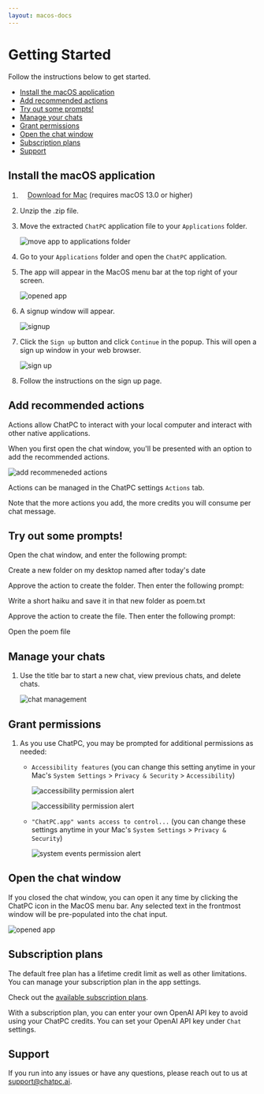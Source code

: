 ```yaml
---
layout: macos-docs
---
```


# Getting Started

Follow the instructions below to get started.
- [Install the macOS application](#install-the-macos-application)
- [Add recommended actions](#add-recommended-actions)
- [Try out some prompts!](#try-out-some-prompts)
- [Manage your chats](#manage-your-chats)
- [Grant permissions](#grant-permissions)
- [Open the chat window](#open-the-chat-window)
- [Subscription plans](#subscription-plans)
- [Support](#support)

## Install the macOS application

1. <p><a href="https://github.com/dounan/chat-pc-site/releases/download/v0.30/ChatPC.v0.30.zip" download="" class="btn btn-cta"><span><svg width="1.1em" height="1.1em" viewBox="0 0 24 25" fill="none" xmlns="http://www.w3.org/2000/svg"><path d="M12 2.5C12.5523 2.5 13 2.94772 13 3.5V14.0858L16.2929 10.7929C16.6834 10.4024 17.3166 10.4024 17.7071 10.7929C18.0976 11.1834 18.0976 11.8166 17.7071 12.2071L12.7078 17.2064L12.7005 17.2136C12.5208 17.3901 12.2746 17.4992 12.003 17.5L12 17.5L11.997 17.5C11.8625 17.4996 11.7343 17.4727 11.6172 17.4241C11.502 17.3764 11.3938 17.3063 11.2995 17.2136L11.2922 17.2064L6.29289 12.2071C5.90237 11.8166 5.90237 11.1834 6.29289 10.7929C6.68342 10.4024 7.31658 10.4024 7.70711 10.7929L11 14.0858V3.5C11 2.94772 11.4477 2.5 12 2.5Z" fill="white"></path><path d="M3 20.5C2.44772 20.5 2 20.9477 2 21.5C2 22.0523 2.44772 22.5 3 22.5H21C21.5523 22.5 22 22.0523 22 21.5C22 20.9477 21.5523 20.5 21 20.5H3Z" fill="white"></path></svg></span>Download for Mac</a><span>&nbsp;(requires macOS 13.0 or higher)</span></p>

1. Unzip the .zip file.

1. Move the extracted `ChatPC` application file to your `Applications` folder.

    ![move app to applications folder](/images/macos-getting-started/move-app.png)

1. Go to your `Applications` folder and open the `ChatPC` application.

1. The app will appear in the MacOS menu bar at the top right of your screen.

    ![opened app](/images/macos-getting-started/opened_app_arrow.png)

1. A signup window will appear.

    ![signup](/images/macos-getting-started/signup-window.png)

1. Click the `Sign up` button and click `Continue` in the popup. This will open a sign up window in your web browser.

    ![sign up](/images/macos-getting-started/signup-alert.png)

1. Follow the instructions on the sign up page.

## Add recommended actions

Actions allow ChatPC to interact with your local computer and interact with other native applications.

When you first open the chat window, you'll be presented with an option to add the recommended actions.

![add recommeneded actions](/images/macos-getting-started/add-recommended-actions.png)

Actions can be managed in the ChatPC settings `Actions` tab.

Note that the more actions you add, the more credits you will consume per chat message.

## Try out some prompts!

Open the chat window, and enter the following prompt:

<div class="alert alert-secondary" role="alert">
  Create a new folder on my desktop named after today's date
</div>

Approve the action to create the folder. Then enter the following prompt:

<div class="alert alert-secondary" role="alert">
  Write a short haiku and save it in that new folder as poem.txt
</div>

Approve the action to create the file. Then enter the following prompt:

<div class="alert alert-secondary" role="alert">
  Open the poem file
</div>

## Manage your chats

1. Use the title bar to start a new chat, view previous chats, and delete chats.

    ![chat management](/images/macos-getting-started/chat-management.png)

## Grant permissions

1. As you use ChatPC, you may be prompted for additional permissions as needed:

    - `Accessibility features` (you can change this setting anytime in your Mac's `System Settings` > `Privacy & Security` > `Accessibility`)

        ![accessibility permission alert](/images/macos-getting-started/accessibility-alert.png)

        ![accessibility permission alert](/images/macos-getting-started/accessibility-enable.png)

    - `"ChatPC.app" wants access to control...` (you can change these settings anytime in your Mac's `System Settings` > `Privacy & Security`)

        ![system events permission alert](/images/macos-getting-started/system-events-alert.png)

## Open the chat window

If you closed the chat window, you can open it any time by clicking the ChatPC icon in the MacOS menu bar. Any selected text in the frontmost window will be pre-populated into the chat input.

![opened app](/images/macos-getting-started/opened_app_arrow.png)

## Subscription plans

The default free plan has a lifetime credit limit as well as other limitations. You can manage your subscription plan in the app settings.

Check out the [available subscription plans](https://chatpc.ai/plans).

With a subscription plan, you can enter your own OpenAI API key to avoid using your ChatPC credits. You can set your OpenAI API key under `Chat` settings.

## Support

If you run into any issues or have any questions, please reach out to us at <a href="mailto:support@chatpc.ai" target="_blank">support@chatpc.ai</a>.
